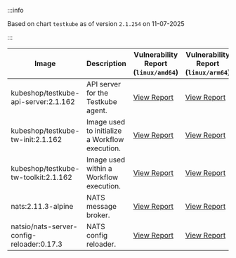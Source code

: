 :::info

Based on chart `testkube` as of version `2.1.254` on 11-07-2025

:::

| Image | Description | Vulnerability Report (`linux/amd64`) | Vulnerability Report (`linux/arm64`) | Docker Image |
|-------|-------------|----------------------------------------|----------------------------------------|--------------|
| kubeshop/testkube-api-server:2.1.162 | API server for the Testkube agent. | [View Report](./testkube-api-server-2.1.162_linux_amd64.md) | [View Report](./testkube-api-server-2.1.162_linux_arm64.md) | [View Image](https://hub.docker.com/layers/kubeshop/testkube-api-server/2.1.162/images/sha256-e2f1cf2930266f13f0e0ad29a682655fad8d44157b71d715869aa2988dce3a46?context=explore) |
| kubeshop/testkube-tw-init:2.1.162 | Image used to initialize a Workflow execution. | [View Report](./testkube-tw-init-2.1.162_linux_amd64.md) | [View Report](./testkube-tw-init-2.1.162_linux_arm64.md) | [View Image](https://hub.docker.com/layers/kubeshop/testkube-tw-init/2.1.162/images/sha256-44af5f2b8a79e845ef5a588807d59c91259604d0b711b7ee6a415e900a43994d?context=explore) |
| kubeshop/testkube-tw-toolkit:2.1.162 | Image used within a Workflow execution. | [View Report](./testkube-tw-toolkit-2.1.162_linux_amd64.md) | [View Report](./testkube-tw-toolkit-2.1.162_linux_arm64.md) | [View Image](https://hub.docker.com/layers/kubeshop/testkube-tw-toolkit/2.1.162/images/sha256-2236d8e30a200ff52a1e92f3aa69e094c21d3c85d805742a122aad3d8cfeb398?context=explore) |
| nats:2.11.3-alpine | NATS message broker. | [View Report](./nats-2.11.3-alpine_linux_amd64.md) | [View Report](./nats-2.11.3-alpine_linux_arm64.md) | [View Image](https://hub.docker.com/layers/library/nats/2.11.3-alpine/images/sha256-f6be324fcee27f2a91178d74f77bb4ba3e5a9d2e72ba7d6871f45d14aadca40a?context=explore) |
| natsio/nats-server-config-reloader:0.17.3 | NATS config reloader. | [View Report](./nats-server-config-reloader-0.17.3_linux_amd64.md) | [View Report](./nats-server-config-reloader-0.17.3_linux_arm64.md) | [View Image](https://hub.docker.com/layers/natsio/nats-server-config-reloader/0.17.3/images/sha256-6798c689cca8a98f34e57db124abe46c81edf9bfb02d54ad85da60d0e41ef592?context=explore) |
